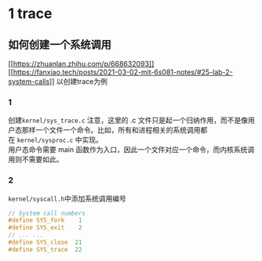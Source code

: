 # 1 trace
## 如何创建一个系统调用
[[https://zhuanlan.zhihu.com/p/668632093]]
[[https://fanxiao.tech/posts/2021-03-02-mit-6s081-notes/#25-lab-2-system-calls]]
以创建trace为例
### 1 
创建`kernel/sys_trace.c` 
注意，这里的 .c 文件只是起一个归纳作用，而不是像用户态那样一个文件一个命令。比如，所有和进程相关的系统调用都在 `kernel/sysproc.c` 中实现。    
用户态命令需要 main 函数作为入口，因此一个文件对应一个命令，而内核系统调用则不需要如此。
### 2
`kernel/syscall.h`中添加系统调用编号
```C
// System call numbers
#define SYS_fork    1
#define SYS_exit    2
// ... ...
#define SYS_close  21
#define SYS_trace  22
```


